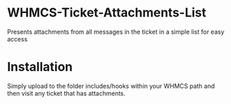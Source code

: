 # WHMCS-Ticket-Attachments-List
Presents attachments from all messages in the ticket in a simple list for easy access

# Installation
Simply upload to the folder includes/hooks within your WHMCS path and then visit any ticket that has attachments.